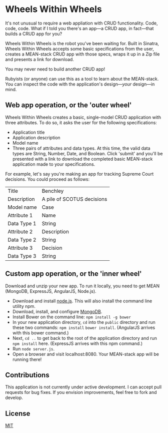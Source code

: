 # Wheels Within Wheels
It's not unusual to require a web appliation with CRUD functionality. Code, code, code. What if I told you there's an app&mdash;a CRUD app, in fact&mdash;that builds a CRUD app for you? 

Wheels Within Wheels is the robot you've been waiting for. Built in Sinatra, Wheels Within Wheels accepts some basic specifications from the user, creates a MEAN-stack CRUD app with those specs, wraps it up in a Zip file and presents a link for download.

You may never need to build another CRUD app!

Rubyists (or anyone) can use this as a tool to learn about the MEAN-stack. You can inspect the code with the application's design&mdash;*your* design&mdash;in mind.

## Web app operation, or the 'outer wheel'
Wheels Within Wheels creates a basic, single-model CRUD application with three attributes. To do so, it asks the user for the following specifications:
* Application title
* Application description
* Model name
* Three pairs of attributes and data types. At this time, the valid data types are String, Number, Date, and Boolean.
Click 'submit' and you'll be presented with a link to download the completed basic MEAN-stack application made to your specifications.

For example, let's say you're making an app for tracking Supreme Court decisions. You could proceed as follows:
<table>
	<tr><td>Title</td><td>Benchley</td></tr>
	<tr><td>Description</td><td>A pile of SCOTUS decisions </td></tr>
	<tr><td>Model name </td><td>Case </td></tr>
	<tr><td>Attribute 1</td><td>Name </td></tr>
	<tr><td>Data Type 1</td><td>String </td></tr>
	<tr><td>Attribute 2</td><td>Description </td></tr>
	<tr><td>Data Type 2</td><td>String </td></tr>
	<tr><td>Attribute 3</td><td>Decision </td></tr>
	<tr><td>Data Type 3</td><td>String </td></tr>
</table>

## Custom app operation, or the 'inner wheel'
Download and unzip your new app. To run it locally, you need to get MEAN (MongoDB, ExpressJS, AngularJS, Node.js).
* Download and install [node.js](https://nodejs.org). This will also install the command line utility npm.
* Download, install, and configure [MongoDB](https://www.mongodb.com/download-center?jmp=nav#community).
* Install Bower on the command line: `npm install -g bower`
* In your new application directory, `cd` into the `public` directory and run these two commands: `npm install` `bower install`. (AngularJS arrives with this bower command.)
* Next, `cd ..` to get back to the root of the application directory and run `npm install` here. (ExpressJS arrives with this npm command.)
* Run `node server.js`. 
* Open a browser and visit localhost:8080. Your MEAN-stack app will be running there!

## Contributions
This application is not currently under active development. I can accept pull requests for bug fixes. If you envision improvements, feel free to fork and develop.

## License
[MIT](https://github.com/amcooper/wheels-within-wheels/blob/master/LICENSE)